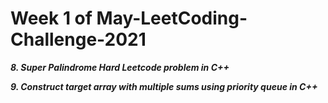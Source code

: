 # Week 1 of May-LeetCoding-Challenge-2021


***8. Super Palindrome Hard Leetcode problem in C++***

***9. Construct target array with multiple sums using priority queue in C++***



